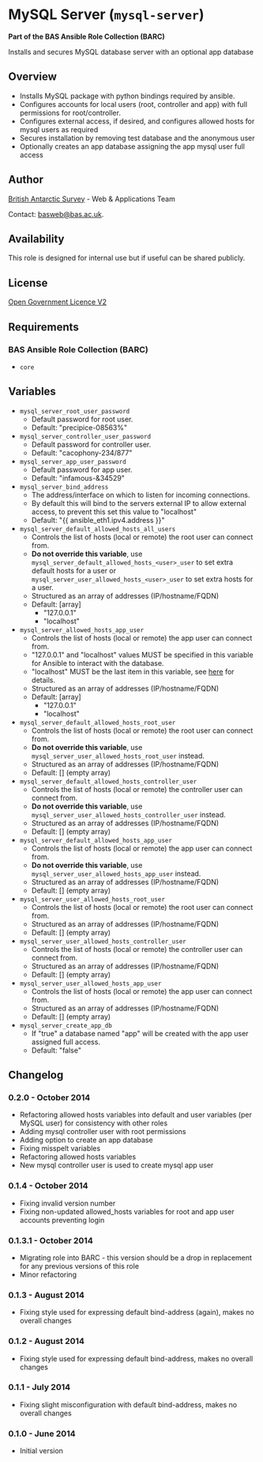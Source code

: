 # MySQL Server (`mysql-server`)

**Part of the BAS Ansible Role Collection (BARC)**

Installs and secures MySQL database server with an optional app database

## Overview

* Installs MySQL package with python bindings required by ansible.
* Configures accounts for local users (root, controller and app) with full permissions for root/controller.
* Configures external access, if desired, and configures allowed hosts for mysql users as required
* Secures installation by removing test database and the anonymous user
* Optionally creates an app database assigning the app mysql user full access

## Author

[British Antarctic Survey](http://www.antarctica.ac.uk) - Web & Applications Team

Contact: [basweb@bas.ac.uk](mailto:basweb@bas.ac.uk).

## Availability

This role is designed for internal use but if useful can be shared publicly.

## License

[Open Government Licence V2](https://www.nationalarchives.gov.uk/doc/open-government-licence/version/2/)

## Requirements

### BAS Ansible Role Collection (BARC)

* `core`

## Variables

* `mysql_server_root_user_password`
    * Default password for root user.
    * Default: "precipice-08563%"
* `mysql_server_controller_user_password`
    * Default password for controller user.
    * Default: "cacophony-234/877"
* `mysql_server_app_user_password`
    * Default password for app user.
    * Default: "infamous-&34529"
* `mysql_server_bind_address`
    * The address/interface on which to listen for incoming connections.
    * By default this will bind to the servers external IP to allow external access, to prevent this set this value to "localhost"
    * Default: "{{ ansible_eth1.ipv4.address }}"
* `mysql_server_default_allowed_hosts_all_users`
	* Controls the list of hosts (local or remote) the root user can connect from.
	* **Do not override this variable**, use `mysql_server_default_allowed_hosts_<user>_user` to set extra default hosts for a user or `mysql_server_user_allowed_hosts_<user>_user` to set extra hosts for a user.
    * Structured as an array of addresses (IP/hostname/FQDN)
    * Default: [array]
        * "127.0.0.1"
        * "localhost"
* `mysql_server_allowed_hosts_app_user`
    * Controls the list of hosts (local or remote) the app user can connect from.
	* "127.0.0.1" and "localhost" values MUST be specified in this variable for Ansible to interact with the database.
	* "localhost" MUST be the last item in this variable, see [here](http://ansible.cc/docs/modules.html#mysql-user) for details.
	* Structured as an array of addresses (IP/hostname/FQDN)
	* Default: [array]
        * "127.0.0.1"
        * "localhost"
* `mysql_server_default_allowed_hosts_root_user`
	* Controls the list of hosts (local or remote) the root user can connect from.
	* **Do not override this variable**, use `mysql_server_user_allowed_hosts_root_user` instead.
	* Structured as an array of addresses (IP/hostname/FQDN)
	* Default: []  (empty array)
* `mysql_server_default_allowed_hosts_controller_user`
	* Controls the list of hosts (local or remote) the controller user can connect from.
	* **Do not override this variable**, use `mysql_server_user_allowed_hosts_controller_user` instead.
	* Structured as an array of addresses (IP/hostname/FQDN)
	* Default: []  (empty array)
* `mysql_server_default_allowed_hosts_app_user`
	* Controls the list of hosts (local or remote) the app user can connect from.
	* **Do not override this variable**, use `mysql_server_user_allowed_hosts_app_user` instead.
	* Structured as an array of addresses (IP/hostname/FQDN)
	* Default: []  (empty array)
* `mysql_server_user_allowed_hosts_root_user`
	* Controls the list of hosts (local or remote) the root user can connect from.
	* Structured as an array of addresses (IP/hostname/FQDN)
	* Default: []  (empty array)
* `mysql_server_user_allowed_hosts_controller_user`
	* Controls the list of hosts (local or remote) the controller user can connect from.
	* Structured as an array of addresses (IP/hostname/FQDN)
	* Default: []  (empty array)
* `mysql_server_user_allowed_hosts_app_user`
	* Controls the list of hosts (local or remote) the app user can connect from.
	* Structured as an array of addresses (IP/hostname/FQDN)
	* Default: []  (empty array)
* `mysql_server_create_app_db`
    * If "true" a database named "app" will be created with the app user assigned full access.
    * Default: "false"

## Changelog

### 0.2.0 - October 2014

* Refactoring allowed hosts variables into default and user variables (per MySQL user) for consistency with other roles
* Adding mysql controller user with root permissions
* Adding option to create an app database
* Fixing misspelt variables
* Refactoring allowed hosts variables
* New mysql controller user is used to create mysql app user

### 0.1.4 - October 2014

* Fixing invalid version number
* Fixing non-updated allowed_hosts variables for root and app user accounts preventing login

### 0.1.3.1 - October 2014

* Migrating role into BARC - this version should be a drop in replacement for any previous versions of this role
* Minor refactoring

### 0.1.3 - August 2014

* Fixing style used for expressing default bind-address (again), makes no overall changes

### 0.1.2 - August 2014

* Fixing style used for expressing default bind-address, makes no overall changes

### 0.1.1 - July 2014

* Fixing slight misconfiguration with default bind-address, makes no overall changes

### 0.1.0 - June 2014

* Initial version
